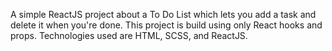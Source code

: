 A simple ReactJS project about a To Do List which lets you add a task and delete it when you're done. 
This project is build using only React hooks and props.
Technologies used are HTML, SCSS, and ReactJS.
